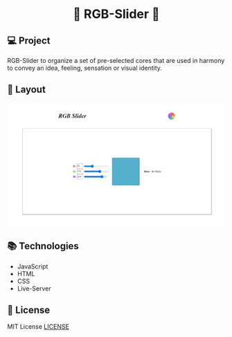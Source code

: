 <h1 align="center">🎨 RGB-Slider 🎨</h1>

## 💻 Project

RGB-Slider to organize a set of pre-selected cores that are used in harmony to convey an idea, feeling, sensation or visual identity.

## 🎨 Layout

![Layout Project](https://github.com/FelipeHonoratoo/rgb-slider/blob/master/layout.png)

## 📚 Technologies

* JavaScript
* HTML
* CSS
* Live-Server

## 📃 License

MIT License [LICENSE](https://github.com/FelipeHonoratoo/rgb-slider/blob/master/LICENSE)

